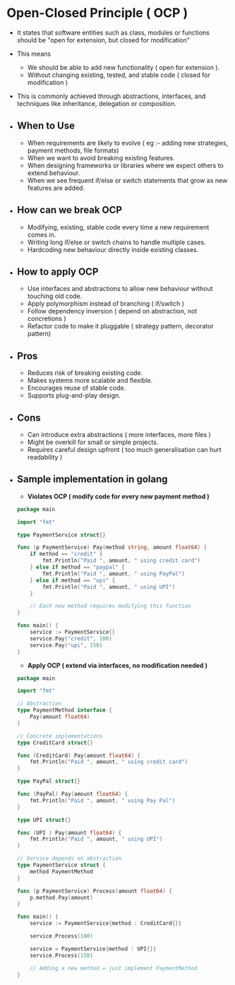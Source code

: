 # Open-Closed Principle ( OCP )
- It states that software entities such as class, modules or functions should be "open for extension, but closed for modification"
- This means
	- We should be able to add new functionality ( open for extension ).
	- Without changing existing, tested, and stable code ( closed for modification )
- This is commonly achieved through abstractions, interfaces, and techniques like inheritance, delegation or composition.
- ## When to Use
	- When requirements are likely to evolve ( eg :- adding new strategies, payment methods, file formats)
	- When we want to avoid breaking existing features.
	- When designing frameworks or libraries where we expect others to extend behaviour.
	- When we see frequent if/else or switch statements that grow as new features are added.

- ## How can we break OCP
	- Modifying, existing, stable code every time a new requirement comes in.
	- Writing long if/else or switch chains to handle multiple cases.
	- Hardcoding new behaviour directly inside existing classes.

- ## How to apply OCP
	- Use interfaces and abstractions to allow new behaviour without touching old code.
	- Apply polymorphism instead of branching ( if/switch )
	- Follow dependency inversion ( depend on abstraction, not concretions )
	- Refactor code to make it pluggable ( strategy pattern, decorator pattern)

- ## Pros
	- Reduces risk of breaking existing code.
	- Makes systems more scalable and flexible.
	- Encourages reuse of stable code.
	- Supports plug-and-play design.

- ## Cons
	- Can introduce extra abstractions ( more interfaces, more files )
	- Might be overkill for small or simple projects.
	- Requires careful design upfront ( too much generalisation can hurt readability )

- ## Sample implementation in golang
	- **Violates OCP ( modify code for every new payment method )**
	```go
	package main

	import "fmt"

	type PaymentService struct{}

	func (p PaymentService) Pay(method string, amount float64) {
	    if method == "credit" {
	        fmt.Println("Paid ", amount, " using credit card")
	    } else if method == "paypal" {
	        fmt.Println("Paid ", amount, " using PayPal")
	    } else if method == "upi" {
	        fmt.Println("Paid ", amount, " using UPI")
	    }

	    // Each new method requires modifying this function
	}

	func main() {
	    service := PaymentService{}
	    service.Pay("credit", 100)
	    service.Pay("upi", 150)
	}
	```
	- **Apply OCP ( extend via interfaces, no modification needed )**
	```go
	package main

	import "fmt"

	// Abstraction
	type PaymentMethod interface {
	    Pay(amount float64)
	}

	// Concrete implementations
	type CreditCard struct{}

	func (CreditCard) Pay(amount float64) {
	    fmt.Println("Paid ", amount, " using credit card")
	}

	type PayPal struct{}

	func (PayPal) Pay(amount float64) {
	    fmt.Println("Paid ", amount, " using Pay Pal")
	}

	type UPI struct{}

	func (UPI ) Pay(amount float64) {
	    fmt.Println("Paid ", amount, " using UPI")
	}

	// Service depends on abstraction
	type PaymentService struct {
	    method PaymentMethod
	}

	func (p PaymentService) Process(amount float64) {
	    p.method.Pay(amount)
	}

	func main() {
	    service := PaymentService{method : CreditCard{}}

	    service.Process(100)

	    service = PaymentService{method : UPI{}}
	    service.Process(150)

	    // Adding a new method = just implement PaymentMethod
	}
	```
